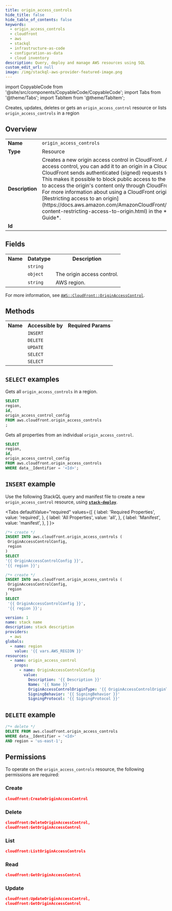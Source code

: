 ```yaml
---
title: origin_access_controls
hide_title: false
hide_table_of_contents: false
keywords:
  - origin_access_controls
  - cloudfront
  - aws
  - stackql
  - infrastructure-as-code
  - configuration-as-data
  - cloud inventory
description: Query, deploy and manage AWS resources using SQL
custom_edit_url: null
image: /img/stackql-aws-provider-featured-image.png
---
```


import CopyableCode from '@site/src/components/CopyableCode/CopyableCode';
import Tabs from '@theme/Tabs';
import TabItem from '@theme/TabItem';

Creates, updates, deletes or gets an <code>origin_access_control</code> resource or lists <code>origin_access_controls</code> in a region

## Overview
<table>
<tbody>
<tr><td><b>Name</b></td><td><code>origin_access_controls</code></td></tr>
<tr><td><b>Type</b></td><td>Resource</td></tr>
<tr><td><b>Description</b></td><td>Creates a new origin access control in CloudFront. After you create an origin access control, you can add it to an origin in a CloudFront distribution so that CloudFront sends authenticated (signed) requests to the origin.<br />This makes it possible to block public access to the origin, allowing viewers (users) to access the origin's content only through CloudFront.<br />For more information about using a CloudFront origin access control, see &#91;Restricting access to an origin&#93;(https://docs.aws.amazon.com/AmazonCloudFront/latest/DeveloperGuide/private-content-restricting-access-to-origin.html) in the *Amazon CloudFront Developer Guide*.</td></tr>
<tr><td><b>Id</b></td><td><CopyableCode code="aws.cloudfront.origin_access_controls" /></td></tr>
</tbody>
</table>

## Fields
<table>
<tbody>
<tr><th>Name</th><th>Datatype</th><th>Description</th></tr><tr><td><CopyableCode code="id" /></td><td><code>string</code></td><td></td></tr>
<tr><td><CopyableCode code="origin_access_control_config" /></td><td><code>object</code></td><td>The origin access control.</td></tr>
<tr><td><CopyableCode code="region" /></td><td><code>string</code></td><td>AWS region.</td></tr>
</tbody>
</table>

For more information, see <a href="https://docs.aws.amazon.com/AWSCloudFormation/latest/UserGuide/aws-resource-cloudfront-originaccesscontrol.html"><code>AWS::CloudFront::OriginAccessControl</code></a>.

## Methods

<table>
<tbody>
  <tr>
    <th>Name</th>
    <th>Accessible by</th>
    <th>Required Params</th>
  </tr>
  <tr>
    <td><CopyableCode code="create_resource" /></td>
    <td><code>INSERT</code></td>
    <td><CopyableCode code="OriginAccessControlConfig, region" /></td>
  </tr>
  <tr>
    <td><CopyableCode code="delete_resource" /></td>
    <td><code>DELETE</code></td>
    <td><CopyableCode code="data__Identifier, region" /></td>
  </tr>
  <tr>
    <td><CopyableCode code="update_resource" /></td>
    <td><code>UPDATE</code></td>
    <td><CopyableCode code="data__Identifier, data__PatchDocument, region" /></td>
  </tr>
  <tr>
    <td><CopyableCode code="list_resources" /></td>
    <td><code>SELECT</code></td>
    <td><CopyableCode code="region" /></td>
  </tr>
  <tr>
    <td><CopyableCode code="get_resource" /></td>
    <td><code>SELECT</code></td>
    <td><CopyableCode code="data__Identifier, region" /></td>
  </tr>
</tbody>
</table>

## `SELECT` examples
Gets all <code>origin_access_controls</code> in a region.
```sql
SELECT
region,
id,
origin_access_control_config
FROM aws.cloudfront.origin_access_controls
;
```
Gets all properties from an individual <code>origin_access_control</code>.
```sql
SELECT
region,
id,
origin_access_control_config
FROM aws.cloudfront.origin_access_controls
WHERE data__Identifier = '<Id>';
```

## `INSERT` example

Use the following StackQL query and manifest file to create a new <code>origin_access_control</code> resource, using [__`stack-deploy`__](https://pypi.org/project/stack-deploy/).

<Tabs
    defaultValue="required"
    values={[
      { label: 'Required Properties', value: 'required', },
      { label: 'All Properties', value: 'all', },
      { label: 'Manifest', value: 'manifest', },
    ]
}>
<TabItem value="required">

```sql
/*+ create */
INSERT INTO aws.cloudfront.origin_access_controls (
 OriginAccessControlConfig,
 region
)
SELECT 
'{{ OriginAccessControlConfig }}',
'{{ region }}';
```
</TabItem>
<TabItem value="all">

```sql
/*+ create */
INSERT INTO aws.cloudfront.origin_access_controls (
 OriginAccessControlConfig,
 region
)
SELECT 
 '{{ OriginAccessControlConfig }}',
 '{{ region }}';
```
</TabItem>
<TabItem value="manifest">

```yaml
version: 1
name: stack name
description: stack description
providers:
  - aws
globals:
  - name: region
    value: '{{ vars.AWS_REGION }}'
resources:
  - name: origin_access_control
    props:
      - name: OriginAccessControlConfig
        value:
          Description: '{{ Description }}'
          Name: '{{ Name }}'
          OriginAccessControlOriginType: '{{ OriginAccessControlOriginType }}'
          SigningBehavior: '{{ SigningBehavior }}'
          SigningProtocol: '{{ SigningProtocol }}'

```
</TabItem>
</Tabs>

## `DELETE` example

```sql
/*+ delete */
DELETE FROM aws.cloudfront.origin_access_controls
WHERE data__Identifier = '<Id>'
AND region = 'us-east-1';
```

## Permissions

To operate on the <code>origin_access_controls</code> resource, the following permissions are required:

### Create
```json
cloudfront:CreateOriginAccessControl
```

### Delete
```json
cloudfront:DeleteOriginAccessControl,
cloudfront:GetOriginAccessControl
```

### List
```json
cloudfront:ListOriginAccessControls
```

### Read
```json
cloudfront:GetOriginAccessControl
```

### Update
```json
cloudfront:UpdateOriginAccessControl,
cloudfront:GetOriginAccessControl
```
